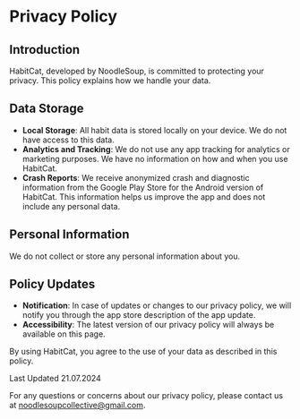 # Privacy Policy
## Introduction
HabitCat, developed by NoodleSoup, is committed to protecting your privacy. This policy explains how we handle your data.

## Data Storage
- **Local Storage**: All habit data is stored locally on your device. We do not have access to this data.
- **Analytics and Tracking**: We do not use any app tracking for analytics or marketing purposes. We have no information on how and when you use HabitCat.
- **Crash Reports**: We receive anonymized crash and diagnostic information from the Google Play Store for the Android version of HabitCat. This information helps us improve the app and does not include any personal data.

## Personal Information
We do not collect or store any personal information about you.

## Policy Updates
- **Notification**: In case of updates or changes to our privacy policy, we will notify you through the app store description of the app update.
- **Accessibility**: The latest version of our privacy policy will always be available on this page.

By using HabitCat, you agree to the use of your data as described in this policy.

Last Updated
21.07.2024

For any questions or concerns about our privacy policy, please contact us at noodlesoupcollective@gmail.com.
